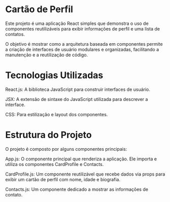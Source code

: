 # Cartão de Perfil
Este projeto é uma aplicação React simples que demonstra o uso de componentes reutilizáveis para exibir informações de perfil e uma lista de contatos.

O objetivo é mostrar como a arquitetura baseada em componentes permite a criação de interfaces de usuário modulares e organizadas, facilitando a manutenção e a reutilização de código.

# Tecnologias Utilizadas
React.js: A biblioteca JavaScript para construir interfaces de usuário.

JSX: A extensão de sintaxe do JavaScript utilizada para descrever a interface.

CSS: Para estilização e layout dos componentes.

# Estrutura do Projeto
O projeto é composto por alguns componentes principais:

App.js: O componente principal que renderiza a aplicação. Ele importa e utiliza os componentes CardProfile e Contacts.

CardProfile.js: Um componente reutilizável que recebe dados via props para exibir um cartão de perfil com nome, idade e biografia.

Contacts.js: Um componente dedicado a mostrar as informações de contato.
